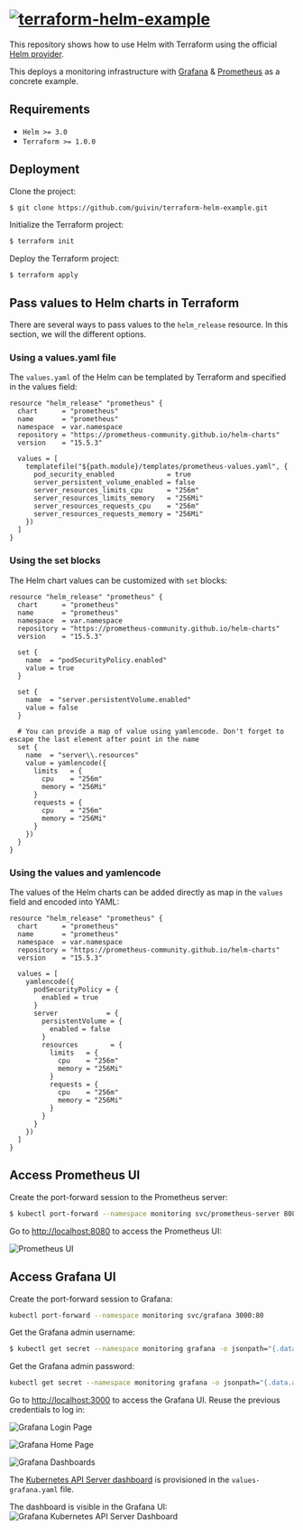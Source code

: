 # [![terraform-helm-example](https://github.com/guivin/terraform-helm-example/actions/workflows/main.yml/badge.svg)](https://github.com/guivin/terraform-helm-example/actions/workflows/main.yml)

This repository shows how to use Helm with Terraform using the official [Helm provider](https://registry.terraform.io/providers/hashicorp/helm/2.4.1). 

This deploys a monitoring infrastructure with [Grafana](https://grafana.com/) & [Prometheus](https://prometheus.io/) 
as a concrete example.

## Requirements

* `Helm >= 3.0`
* `Terraform >= 1.0.0`

## Deployment

Clone the project:

```bash
$ git clone https://github.com/guivin/terraform-helm-example.git
```

Initialize the Terraform project:

```bash
$ terraform init
```

Deploy the Terraform project:

```
$ terraform apply
```

## Pass values to Helm charts in Terraform

There are several ways to pass values to the `helm_release` resource. In this section, we will the different options.


### Using a values.yaml file

The `values.yaml` of the Helm can be templated by Terraform and specified in the values field:

```hcl
resource "helm_release" "prometheus" {
  chart      = "prometheus"
  name       = "prometheus"
  namespace  = var.namespace
  repository = "https://prometheus-community.github.io/helm-charts"
  version    = "15.5.3"

  values = [
    templatefile("${path.module}/templates/prometheus-values.yaml", {
      pod_security_enabled             = true
      server_persistent_volume_enabled = false
      server_resources_limits_cpu      = "256m"
      server_resources_limits_memory   = "256Mi"
      server_resources_requests_cpu    = "256m"
      server_resources_requests_memory = "256Mi"
    })
  ]
}
```

### Using the set blocks

The Helm chart values can be customized with `set` blocks:

```hcl
resource "helm_release" "prometheus" {
  chart      = "prometheus"
  name       = "prometheus"
  namespace  = var.namespace
  repository = "https://prometheus-community.github.io/helm-charts"
  version    = "15.5.3"

  set {
    name  = "podSecurityPolicy.enabled"
    value = true
  }

  set {
    name  = "server.persistentVolume.enabled"
    value = false
  }

  # You can provide a map of value using yamlencode. Don't forget to escape the last element after point in the name
  set {
    name  = "server\\.resources"
    value = yamlencode({
      limits   = {
        cpu    = "256m"
        memory = "256Mi"
      }
      requests = {
        cpu    = "256m"
        memory = "256Mi"
      }
    })
  }
}
```

### Using the values and yamlencode

The values of the Helm charts can be added directly as map in the `values` field and encoded into YAML:
```hcl
resource "helm_release" "prometheus" {
  chart      = "prometheus"
  name       = "prometheus"
  namespace  = var.namespace
  repository = "https://prometheus-community.github.io/helm-charts"
  version    = "15.5.3"

  values = [
    yamlencode({
      podSecurityPolicy = {
        enabled = true
      }
      server            = {
        persistentVolume = {
          enabled = false
        }
        resources        = {
          limits   = {
            cpu    = "256m"
            memory = "256Mi"
          }
          requests = {
            cpu    = "256m"
            memory = "256Mi"
          }
        }
      }
    })
  ]
}
```

## Access Prometheus UI

Create the port-forward session to the Prometheus server:
```bash
$ kubectl port-forward --namespace monitoring svc/prometheus-server 8080:80
```

Go to [http://localhost:8080](http://localhost:8080) to access the Prometheus UI:

![Prometheus UI](./screenshots/prometheus-screenshot.jpg)

## Access Grafana UI

Create the port-forward session to Grafana:

```bash
kubectl port-forward --namespace monitoring svc/grafana 3000:80
```

Get the Grafana admin username:

```bash
$ kubectl get secret --namespace monitoring grafana -o jsonpath="{.data.admin-user}" | base64 --decode 
```

Get the Grafana admin password:

```bash
kubectl get secret --namespace monitoring grafana -o jsonpath="{.data.admin-password}" | base64 --decode
```

Go to [http://localhost:3000](http://localhost:3000) to access the Grafana UI. Reuse the previous credentials to log in:

![Grafana Login Page](./screenshots/grafana-login-screenshot.jpg)

![Grafana Home Page](./screenshots/grafana-home-screenshot.jpg)

![Grafana Dashboards](./screenshots/grafana-dashboards-screenshot.jpg)


The [Kubernetes API Server dashboard](https://grafana.com/grafana/dashboards/12006) is provisioned in the `values-grafana.yaml` file. 

The dashboard is visible in the Grafana UI:
![Grafana Kubernetes API Server Dashboard](./screenshots/grafana-kubernetes-apiserver-dashboard-screenshot.jpg)